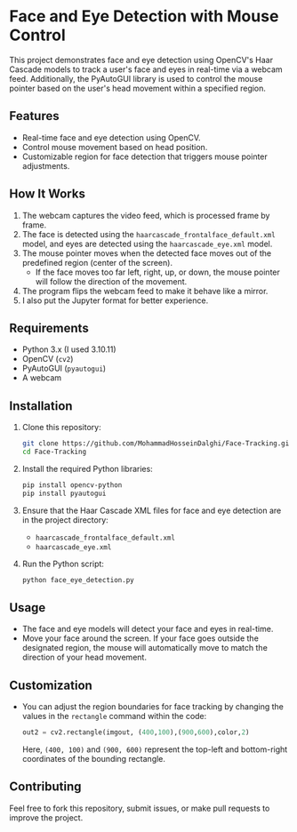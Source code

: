 # Face and Eye Detection with Mouse Control

This project demonstrates face and eye detection using OpenCV's Haar Cascade models to track a user's face and eyes in real-time via a webcam feed. Additionally, the PyAutoGUI library is used to control the mouse pointer based on the user's head movement within a specified region.

## Features
- Real-time face and eye detection using OpenCV.
- Control mouse movement based on head position.
- Customizable region for face detection that triggers mouse pointer adjustments.

## How It Works
1. The webcam captures the video feed, which is processed frame by frame.
2. The face is detected using the `haarcascade_frontalface_default.xml` model, and eyes are detected using the `haarcascade_eye.xml` model.
3. The mouse pointer moves when the detected face moves out of the predefined region (center of the screen). 
   - If the face moves too far left, right, up, or down, the mouse pointer will follow the direction of the movement.
4. The program flips the webcam feed to make it behave like a mirror.
5. I also put the Jupyter format for better experience.

## Requirements
- Python 3.x (I used 3.10.11)
- OpenCV (`cv2`)
- PyAutoGUI (`pyautogui`)
- A webcam

## Installation

1. Clone this repository:
    ```bash
    git clone https://github.com/MohammadHosseinDalghi/Face-Tracking.git
    cd Face-Tracking
    ```

2. Install the required Python libraries:
    ```bash
    pip install opencv-python
    pip install pyautogui
    ```

3. Ensure that the Haar Cascade XML files for face and eye detection are in the project directory:
    - `haarcascade_frontalface_default.xml`
    - `haarcascade_eye.xml`

4. Run the Python script:
    ```bash
    python face_eye_detection.py
    ```

## Usage
- The face and eye models will detect your face and eyes in real-time.
- Move your face around the screen. If your face goes outside the designated region, the mouse will automatically move to match the direction of your head movement.

## Customization
- You can adjust the region boundaries for face tracking by changing the values in the `rectangle` command within the code:
    ```python
    out2 = cv2.rectangle(imgout, (400,100),(900,600),color,2)
    ```
    Here, `(400, 100)` and `(900, 600)` represent the top-left and bottom-right coordinates of the bounding rectangle.

## Contributing
Feel free to fork this repository, submit issues, or make pull requests to improve the project.

